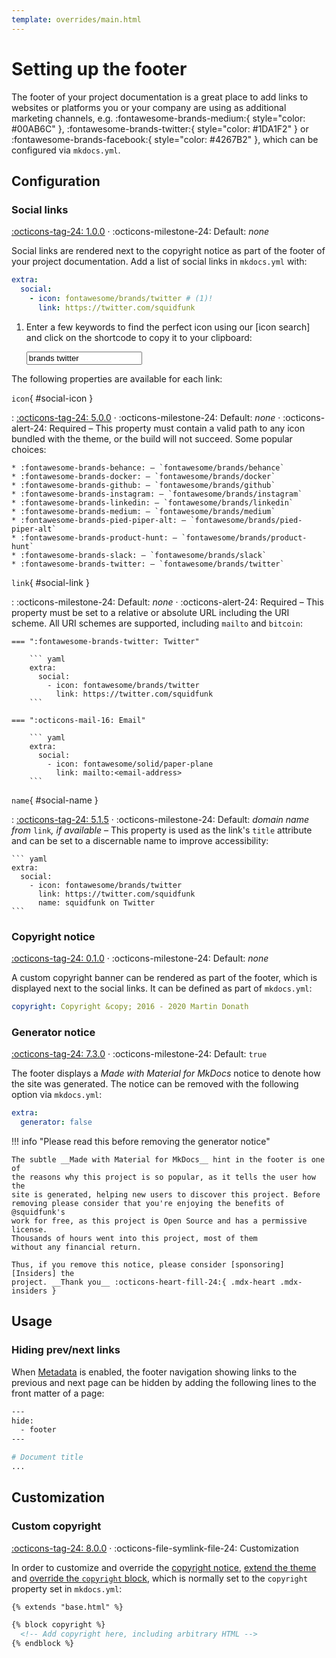 ```yaml
---
template: overrides/main.html
---
```


# Setting up the footer

The footer of your project documentation is a great place to add links to
websites or platforms you or your company are using as additional marketing 
channels, e.g. :fontawesome-brands-medium:{ style="color: #00AB6C" },
:fontawesome-brands-twitter:{ style="color: #1DA1F2" } or
:fontawesome-brands-facebook:{ style="color: #4267B2" }, which can be
configured via `mkdocs.yml`.

## Configuration

### Social links

[:octicons-tag-24: 1.0.0][social support] ·
:octicons-milestone-24: Default: _none_

Social links are rendered next to the copyright notice as part of the 
footer of your project documentation. Add a list of social links in `mkdocs.yml` 
with:

``` yaml
extra:
  social:
    - icon: fontawesome/brands/twitter # (1)!
      link: https://twitter.com/squidfunk
```

1.  Enter a few keywords to find the perfect icon using our [icon search] and
    click on the shortcode to copy it to your clipboard:

    <div class="mdx-iconsearch" data-mdx-component="iconsearch">
      <input class="md-input md-input--stretch mdx-iconsearch__input" placeholder="Search icon" data-mdx-component="iconsearch-query" value="brands twitter" />
      <div class="mdx-iconsearch-result" data-mdx-component="iconsearch-result" data-mdx-mode="file">
        <div class="mdx-iconsearch-result__meta"></div>
        <ol class="mdx-iconsearch-result__list"></ol>
      </div>
    </div>

The following properties are available for each link:

`icon`{ #social-icon }

:   [:octicons-tag-24: 5.0.0][social.icon support] · :octicons-milestone-24:
    Default: _none_ · :octicons-alert-24: Required – This property must contain
    a valid path to any icon bundled with the theme, or the
    build will not succeed. Some popular choices:

    * :fontawesome-brands-behance: – `fontawesome/brands/behance`
    * :fontawesome-brands-docker: – `fontawesome/brands/docker`
    * :fontawesome-brands-github: – `fontawesome/brands/github`
    * :fontawesome-brands-instagram: – `fontawesome/brands/instagram`
    * :fontawesome-brands-linkedin: – `fontawesome/brands/linkedin`
    * :fontawesome-brands-medium: – `fontawesome/brands/medium`
    * :fontawesome-brands-pied-piper-alt: – `fontawesome/brands/pied-piper-alt`
    * :fontawesome-brands-product-hunt: – `fontawesome/brands/product-hunt`
    * :fontawesome-brands-slack: – `fontawesome/brands/slack`
    * :fontawesome-brands-twitter: – `fontawesome/brands/twitter`

`link`{ #social-link }

:   :octicons-milestone-24: Default: _none_ · :octicons-alert-24: Required –
    This property must be set to a relative or absolute URL including the URI 
    scheme. All URI schemes are supported, including `mailto` and `bitcoin`:

    === ":fontawesome-brands-twitter: Twitter"

        ``` yaml
        extra:
          social:
            - icon: fontawesome/brands/twitter
              link: https://twitter.com/squidfunk
        ```

    === ":octicons-mail-16: Email"

        ``` yaml
        extra:
          social:
            - icon: fontawesome/solid/paper-plane
              link: mailto:<email-address>
        ```

`name`{ #social-name }

:   [:octicons-tag-24: 5.1.5][social.name support] · :octicons-milestone-24: 
    Default: _domain name from_ `link`_, if available_ – This property is used
    as the link's `title` attribute and can be set to a discernable name to
    improve accessibility:

    ``` yaml
    extra:
      social:
        - icon: fontawesome/brands/twitter
          link: https://twitter.com/squidfunk
          name: squidfunk on Twitter
    ```

  [social support]: https://github.com/squidfunk/mkdocs-material/releases/tag/1.0.0
  [social.icon support]: https://github.com/squidfunk/mkdocs-material/releases/tag/5.0.0
  [social.name support]: https://github.com/squidfunk/mkdocs-material/releases/tag/5.1.5

### Copyright notice

[:octicons-tag-24: 0.1.0][Copyright notice support] ·
:octicons-milestone-24: Default: _none_

A custom copyright banner can be rendered as part of the footer, which is
displayed next to the social links. It can be defined as part of `mkdocs.yml`:

``` yaml
copyright: Copyright &copy; 2016 - 2020 Martin Donath
```

  [Copyright notice support]: https://github.com/squidfunk/mkdocs-material/releases/tag/0.1.0
  [3]: https://github.com/squidfunk/mkdocs-material/blob/master/src/partials/footer.html

### Generator notice

[:octicons-tag-24: 7.3.0][Generator notice support] ·
:octicons-milestone-24: Default: `true`

The footer displays a _Made with Material for MkDocs_ notice to denote how
the site was generated. The notice can be removed with the following option
via `mkdocs.yml`:

``` yaml
extra:
  generator: false
```

!!! info "Please read this before removing the generator notice"

    The subtle __Made with Material for MkDocs__ hint in the footer is one of
    the reasons why this project is so popular, as it tells the user how the
    site is generated, helping new users to discover this project. Before
    removing please consider that you're enjoying the benefits of @squidfunk's
    work for free, as this project is Open Source and has a permissive license.
    Thousands of hours went into this project, most of them
    without any financial return.

    Thus, if you remove this notice, please consider [sponsoring][Insiders] the
    project. __Thank you__ :octicons-heart-fill-24:{ .mdx-heart .mdx-insiders }

  [Generator notice support]: https://github.com/squidfunk/mkdocs-material/releases/tag/7.3.0
  [Insiders]: ../insiders/index.md

## Usage

### Hiding prev/next links

When [Metadata] is enabled, the footer navigation showing links to the previous
and next page can be hidden by adding the following lines to the front matter of
a page:

``` sh
---
hide:
  - footer
---

# Document title
...
```

[Metadata]: extensions/python-markdown.md#metadata

## Customization

### Custom copyright

[:octicons-tag-24: 8.0.0][Custom copyright support] ·
:octicons-file-symlink-file-24: Customization

In order to customize and override the [copyright notice], [extend the theme]
and [override the `copyright` block][overriding blocks], which is normally set
to the `copyright` property set in `mkdocs.yml`:

``` html
{% extends "base.html" %}

{% block copyright %}
  <!-- Add copyright here, including arbitrary HTML -->
{% endblock %}
```

  [Custom copyright support]: https://github.com/squidfunk/mkdocs-material/releases/tag/8.0.0
  [copyright notice]: #copyright-notice
  [generator notice]: #generator-notice
  [extend the theme]: ../customization.md#extending-the-theme
  [overriding blocks]: ../customization.md#overriding-blocks

